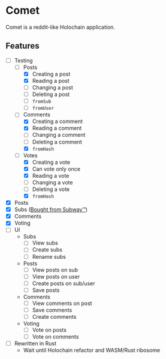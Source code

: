 # Comet
Comet is a reddit-like Holochain application.

## Features

- [ ] Testing
    - [ ] Posts
        - [x] Creating a post
        - [x] Reading a post
        - [ ] Changing a post
        - [ ] Deleting a post
        - [ ] `fromSub`
        - [ ] `fromUser`
    - [ ] Comments
        - [x] Creating a comment
        - [x] Reading a comment
        - [ ] Changing a comment
        - [ ] Deleting a comment
        - [x] `fromHash`
    - [ ] Votes
        - [x] Creating a vote
        - [x] Can vote only once
        - [x] Reading a vote
        - [ ] Changing a vote
        - [ ] Deleting a vote
        - [x] `fromHash`
- [x] Posts
- [x] Subs ([Bought from Subway™](https://youtu.be/oQYwFND7rHE))
- [x] Comments
- [x] Voting
- [ ] UI
    - Subs
        - [ ] View subs
        - [ ] Create subs
        - [ ] Rename subs
    - Posts
        - [ ] View posts on sub
        - [ ] View posts on user
        - [ ] Create posts on sub/user
        - [ ] Save posts
    - Comments
        - [ ] View comments on post
        - [ ] Save comments
        - [ ] Create comments
    - Voting
        - [ ] Vote on posts
        - [ ] Vote on comments
- [ ] Rewritten in Rust
    - Wait until Holochain refactor and WASM/Rust ribosome